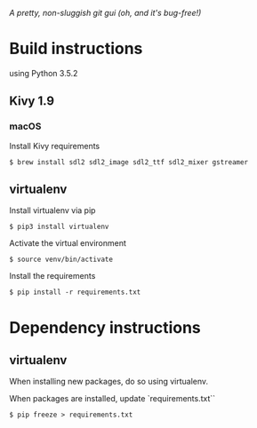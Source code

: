 *A pretty, non-sluggish git gui (oh, and it's bug-free!)*

# Build instructions

using Python 3.5.2

## Kivy 1.9

### macOS 

Install Kivy requirements

`$ brew install sdl2 sdl2_image sdl2_ttf sdl2_mixer gstreamer`

## virtualenv

Install virtualenv via pip

`$ pip3 install virtualenv`

Activate the virtual environment

`$ source venv/bin/activate`

Install the requirements

`$ pip install -r requirements.txt`

# Dependency instructions

## virtualenv

When installing new packages, do so using virtualenv.

When packages are installed, update `requirements.txt``

`$ pip freeze > requirements.txt`

